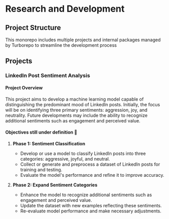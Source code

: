 # Research and Development

## Project Structure

This monorepo includes multiple projects and internal packages managed by Turborepo to streamline the development process

## Projects

### LinkedIn Post Sentiment Analysis

#### Project Overview

This project aims to develop a machine learning model capable of distinguishing the predominant mood of LinkedIn posts. 
Initially, the focus will be on identifying three primary sentiments: aggression, joy, and neutrality. 
Future developments may include the ability to recognize additional sentiments such as engagement and perceived value.

#### Objectives still under definition 🚧

1. **Phase 1: Sentiment Classification**
    - Develop or use a model to classify LinkedIn posts into three categories: aggressive, joyful, and neutral.
    - Collect or generate and preprocess a dataset of LinkedIn posts for training and testing.
    - Evaluate the model's performance and refine it to improve accuracy.


2. **Phase 2: Expand Sentiment Categories**
    - Enhance the model to recognize additional sentiments such as engagement and perceived value.
    - Update the dataset with new examples reflecting these sentiments.
    - Re-evaluate model performance and make necessary adjustments.

